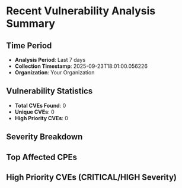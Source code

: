 
# Recent Vulnerability Analysis Summary

## Time Period
- **Analysis Period**: Last 7 days
- **Collection Timestamp**: 2025-09-23T18:01:00.056226
- **Organization**: Your Organization

## Vulnerability Statistics
- **Total CVEs Found**: 0
- **Unique CVEs**: 0
- **High Priority CVEs**: 0

## Severity Breakdown

## Top Affected CPEs

## High Priority CVEs (CRITICAL/HIGH Severity)
